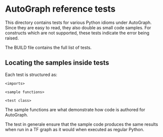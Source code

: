 # AutoGraph reference tests

This directory contains tests for various Python idioms under AutoGraph.
Since they are easy to read, they also double as small code samples.
For constructs which are not supported, these tests indicate the error being
raised.

The BUILD file contains the full list of tests.

## Locating the samples inside tests

Each test is structured as:

    <imports>

    <sample functions>

    <test class>

The sample functions are what demonstrate how code is authored for AutoGraph.

The test in generale ensure that the sample code produces the same results when
run in a TF graph as it would when executed as regular Python.
